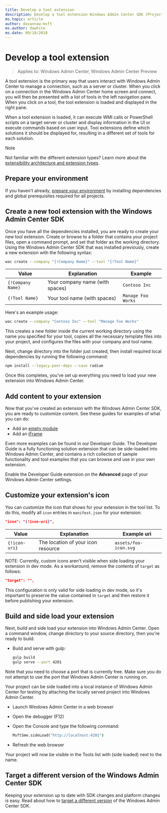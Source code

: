 ```yaml
---
title: Develop a tool extension
description: Develop a tool extension Windows Admin Center SDK (Project Honolulu)
ms.topic: article
author: davannaw-msft
ms.author: dawhite
ms.date: 09/18/2018
---
```


# Develop a tool extension

>Applies to: Windows Admin Center, Windows Admin Center Preview

A tool extension is the primary way that users interact with Windows Admin Center to manage a connection, such as a server or cluster. When you click on a connection in the Windows Admin Center home screen and connect, you will then be presented with a list of tools in the left navigation pane. When you click on a tool, the tool extension is loaded and displayed in the right pane.

When a tool extension is loaded, it can execute WMI calls or PowerShell scripts on a target server or cluster and display information in the UI or execute commands based on user input. Tool extensions define which solutions it should be displayed for, resulting in a different set of tools for each solution.

> [!NOTE]
> Not familiar with the different extension types? Learn more about the [extensibility architecture and extension types](understand-extensions.md).

## Prepare your environment

If you haven't already, [prepare your environment](prepare-development-environment.md) by installing dependencies and global prerequisites required for all projects.

## Create a new tool extension with the Windows Admin Center SDK ##

Once you have all the dependencies installed, you are ready to create your new tool extension.  Create or browse to a folder that contains your project files, open a command prompt, and set that folder as the working directory.  Using the Windows Admin Center SDK that was installed previously, create a new extension with the following syntax:

``` cmd
wac create --company "{!Company Name}" --tool "{!Tool Name}"
```

| Value | Explanation | Example |
| ----- | ----------- | ------- |
| ```{!Company Name}``` | Your company name (with spaces) | ```Contoso Inc``` |
| ```{!Tool Name}``` | Your tool name (with spaces) | ```Manage Foo Works``` |

Here's an example usage:

``` cmd
wac create --company "Contoso Inc" --tool "Manage Foo Works"
```

This creates a new folder inside the current working directory using the name you specified for your tool, copies all the necessary template files into your project, and configures the files with your company and tool name.

Next, change directory into the folder just created, then install required local dependencies by running the following command:

``` cmd
npm install --legacy-peer-deps --save radium
```

Once this completes, you've set up everything you need to load your new extension into Windows Admin Center.

## Add content to your extension

Now that you've created an extension with the Windows Admin Center SDK, you are ready to customize content.  See these guides for examples of what you can do:

- Add an [empty module](guides/add-module.md)
- Add an [iFrame](guides/add-iframe.md)

Even more examples can be found in our Developer Guide. The Developer Guide is a fully functioning solution extension that can be side-loaded into Windows Admin Center, and contains a rich collection of sample functionality and tool examples that you can browse and use in your own extension. 

Enable the Developer Guide extension on the **Advanced** page of your Windows Admin Center settings. 

## Customize your extension's icon

You can customize the icon that shows for your extension in the tool list.  To do this, modify all ```icon``` entries in ```manifest.json``` for your extension:

``` json
"icon": "{!icon-uri}",
```

| Value | Explanation | Example uri |
| ----- | ----------- | ------- |
| ```{!icon-uri}``` | The location of your icon resource | ```assets/foo-icon.svg``` |

NOTE: Currently, custom icons aren't visible when side loading your extension in dev mode.  As a workaround, remove the contents of ```target``` as follows:

``` json
"target": "",
```

This configuration is only valid for side loading in dev mode, so it's important to preserve the value contained in ```target``` and then restore it before publishing your extension.

## Build and side load your extension

Next, build and side load your extension into Windows Admin Center.  Open a command window, change directory to your source directory, then you're ready to build.

* Build and serve with gulp:

    ``` cmd
    gulp build
    gulp serve --port 4201
    ```

Note that you need to choose a port that is currently free. Make sure you do not attempt to use the port that Windows Admin Center is running on.

Your project can be side loaded into a local instance of Windows Admin Center for testing by attaching the locally served project into Windows Admin Center.

* Launch Windows Admin Center in a web browser
* Open the debugger (F12)
* Open the Console and type the following command:

    ``` cmd
    MsftSme.sideLoad("http://localhost:4201")
    ```

*	Refresh the web browser

Your project will now be visible in the Tools list with (side loaded) next to the name.

## Target a different version of the Windows Admin Center SDK

Keeping your extension up to date with SDK changes and platform changes is easy.  Read about how to [target a different version](target-sdk-version.md) of the Windows Admin Center SDK.
